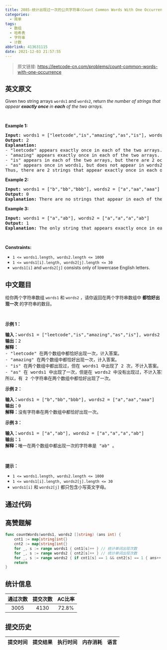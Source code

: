 ```yaml
---
title: 2085-统计出现过一次的公共字符串(Count Common Words With One Occurrence)
categories:
  - 简单
tags:
  - 数组
  - 哈希表
  - 字符串
  - 计数
abbrlink: 413631115
date: 2021-12-03 21:57:55
---
```


> 原文链接: https://leetcode-cn.com/problems/count-common-words-with-one-occurrence


## 英文原文
<div><p>Given two string arrays <code>words1</code> and <code>words2</code>, return <em>the number of strings that appear <strong>exactly once</strong> in <b>each</b>&nbsp;of the two arrays.</em></p>

<p>&nbsp;</p>
<p><strong>Example 1:</strong></p>

<pre>
<strong>Input:</strong> words1 = [&quot;leetcode&quot;,&quot;is&quot;,&quot;amazing&quot;,&quot;as&quot;,&quot;is&quot;], words2 = [&quot;amazing&quot;,&quot;leetcode&quot;,&quot;is&quot;]
<strong>Output:</strong> 2
<strong>Explanation:</strong>
- &quot;leetcode&quot; appears exactly once in each of the two arrays. We count this string.
- &quot;amazing&quot; appears exactly once in each of the two arrays. We count this string.
- &quot;is&quot; appears in each of the two arrays, but there are 2 occurrences of it in words1. We do not count this string.
- &quot;as&quot; appears once in words1, but does not appear in words2. We do not count this string.
Thus, there are 2 strings that appear exactly once in each of the two arrays.
</pre>

<p><strong>Example 2:</strong></p>

<pre>
<strong>Input:</strong> words1 = [&quot;b&quot;,&quot;bb&quot;,&quot;bbb&quot;], words2 = [&quot;a&quot;,&quot;aa&quot;,&quot;aaa&quot;]
<strong>Output:</strong> 0
<strong>Explanation:</strong> There are no strings that appear in each of the two arrays.
</pre>

<p><strong>Example 3:</strong></p>

<pre>
<strong>Input:</strong> words1 = [&quot;a&quot;,&quot;ab&quot;], words2 = [&quot;a&quot;,&quot;a&quot;,&quot;a&quot;,&quot;ab&quot;]
<strong>Output:</strong> 1
<strong>Explanation:</strong> The only string that appears exactly once in each of the two arrays is &quot;ab&quot;.
</pre>

<p>&nbsp;</p>
<p><strong>Constraints:</strong></p>

<ul>
	<li><code>1 &lt;= words1.length, words2.length &lt;= 1000</code></li>
	<li><code>1 &lt;= words1[i].length, words2[j].length &lt;= 30</code></li>
	<li><code>words1[i]</code> and <code>words2[j]</code> consists only of lowercase English letters.</li>
</ul>
</div>

## 中文题目
<div><p>给你两个字符串数组&nbsp;<code>words1</code>&nbsp;和&nbsp;<code>words2</code>&nbsp;，请你返回在两个字符串数组中 <strong>都恰好出现一次</strong>&nbsp;的字符串的数目。</p>

<p>&nbsp;</p>

<p><strong>示例 1：</strong></p>

<pre>
<b>输入：</b>words1 = ["leetcode","is","amazing","as","is"], words2 = ["amazing","leetcode","is"]
<b>输出：</b>2
<strong>解释：</strong>
- "leetcode" 在两个数组中都恰好出现一次，计入答案。
- "amazing" 在两个数组中都恰好出现一次，计入答案。
- "is" 在两个数组中都出现过，但在 words1 中出现了 2 次，不计入答案。
- "as" 在 words1 中出现了一次，但是在 words2 中没有出现过，不计入答案。
所以，有 2 个字符串在两个数组中都恰好出现了一次。
</pre>

<p><strong>示例 2：</strong></p>

<pre>
<b>输入：</b>words1 = ["b","bb","bbb"], words2 = ["a","aa","aaa"]
<b>输出：</b>0
<b>解释：</b>没有字符串在两个数组中都恰好出现一次。
</pre>

<p><strong>示例 3：</strong></p>

<pre>
<b>输入：</b>words1 = ["a","ab"], words2 = ["a","a","a","ab"]
<b>输出：</b>1
<b>解释：</b>唯一在两个数组中都出现一次的字符串是 "ab" 。
</pre>

<p>&nbsp;</p>

<p><strong>提示：</strong></p>

<ul>
	<li><code>1 &lt;= words1.length, words2.length &lt;= 1000</code></li>
	<li><code>1 &lt;= words1[i].length, words2[j].length &lt;= 30</code></li>
	<li><code>words1[i]</code> 和&nbsp;<code>words2[j]</code>&nbsp;都只包含小写英文字母。</li>
</ul>
</div>

## 通过代码
<RecoDemo>
</RecoDemo>


## 高赞题解
```go
func countWords(words1, words2 []string) (ans int) {
	cnt1 := map[string]int{}
	cnt2 := map[string]int{}
	for _, s := range words1 { cnt1[s]++ } // 统计单词出现次数
	for _, s := range words2 { cnt2[s]++ } // 统计单词出现次数
	for _, s := range words2 { if cnt1[s] == 1 && cnt2[s] == 1 { ans++ }} // 单词都恰好出现一次
	return
}
```

## 统计信息
| 通过次数 | 提交次数 | AC比率 |
| :------: | :------: | :------: |
|    3005    |    4130    |   72.8%   |

## 提交历史
| 提交时间 | 提交结果 | 执行时间 |  内存消耗  | 语言 |
| :------: | :------: | :------: | :--------: | :--------: |

